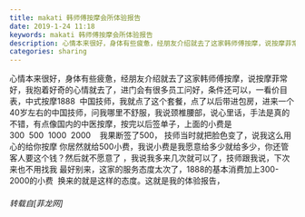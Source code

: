 ```yaml
---
title: makati 韩师傅按摩会所体验报告
date: 2019-1-24 11:18
keywords: makati 韩师傅按摩会所体验报告
description: 心情本来很好，身体有些疲惫，经朋友介绍就去了这家韩师傅按摩，说按摩菲常好，我抱着好奇的心情就去了，进门会有很多员工问好，条件还可以，一看价目表，中式按摩1888  中国技师，我就点了这个套餐，点了以后带进包房，进来一个40岁左右的中国技师，问我哪里不舒服，我说颈椎腰部，说心里话，手法是真的不错，有点像国内的中医按摩，按完以后签单子，上面的小费是 300  500  1000  2000    我果断签了500， 技师当时就把脸色变了，说我这么用心的给你按摩 你居然就给500小费，我说小费是我愿意给多少就给多少，你还管客人要这个钱？然后就不愿意了 ，我说我多来几次就可以了，技师跟我说，下次来也不用找我 最好别来，这家的服务态度太次了，1888的基本消费加上300-2000的小费  换来的就是这样的态度。这就是我的体验报告，
categories: sharing
---
```

<td class="t_f" id="postmessage_2782191">

心情本来很好，身体有些疲惫，经朋友介绍就去了这家韩师傅按摩，说按摩菲常好，我抱着好奇的心情就去了，进门会有很多员工问好，条件还可以，一看价目表，中式按摩1888  中国技师，我就点了这个套餐，点了以后带进包房，进来一个40岁左右的中国技师，问我哪里不舒服，我说颈椎腰部，说心里话，手法是真的不错，有点像国内的中医按摩，按完以后签单子，上面的小费是 300  500  1000  2000    我果断签了500， 技师当时就把脸色变了，说我这么用心的给你按摩 你居然就给500小费，我说小费是我愿意给多少就给多少，你还管客人要这个钱？然后就不愿意了 ，我说我多来几次就可以了，技师跟我说，下次来也不用找我 最好别来，这家的服务态度太次了，1888的基本消费加上300-2000的小费  换来的就是这样的态度。这就是我的体验报告，</td>
###### 转载自[菲龙网]